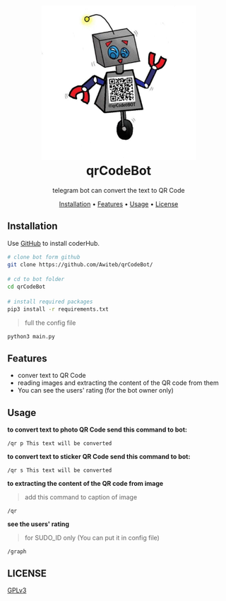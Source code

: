 <h1 align="center">
  <br>
  <a><img width="350" height="350" src="./img/bot_image.jpg" alt="qrCodeBot - img"></a>
  <br>
  qrCodeBot
  <br>
</h1>


<p align="center">telegram bot can convert the text to QR Code</p>



<p align="center">
  <a href="#installation">Installation</a>
  •
  <a href="#features">Features</a>
  •
  <a href="#usage">Usage</a>
  •
  <a href="#license">License</a>
</p>


## Installation

Use [GitHub](https://github.com) to install coderHub.

```bash
# clone bot form github
git clone https://github.com/Awiteb/qrCodeBot/

# cd to bot folder
cd qrCodeBot

# install required packages
pip3 install -r requirements.txt
```
> full the config file
```bash
python3 main.py
```

## Features

* conver text to QR Code
* reading images and extracting the content of the QR code from them
* You can see the users' rating (for the bot owner only) 

## Usage

<b>to convert text to photo QR Code send this command to bot:</b>

    /qr p This text will be converted

<b>to convert text to sticker QR Code send this command to bot:</b>

    /qr s This text will be converted

<b>to extracting the content of the QR code from image</b>
> add this command to caption of image

    /qr

<b>see the users' rating</b>
> for SUDO_ID only (You can put it in config file)

    /graph

## LICENSE
[GPLv3](https://www.gnu.org/licenses/gpl-3.0.html)